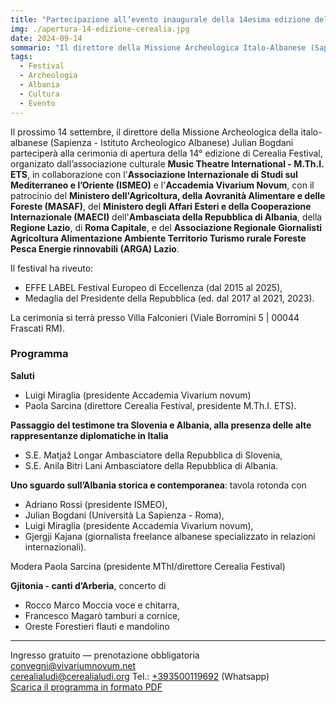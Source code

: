 ```yaml
---
title: "Partecipazione all’evento inaugurale della 14esima edizione del festival Cerealia"
img: ./apertura-14-edizione-cerealia.jpg
date: 2024-09-14
sommario: "Il direttore della Missione Archeologica Italo-Albanese (Sapienza - Istituto Archeologico Albanese) Julian Bogdani parteciperà all’evento inaugurale della 14esima edizione del festival Cerealia."
tags:
  - Festival
  - Archeologia
  - Albania
  - Cultura
  - Evento
---
```



Il prossimo 14 settembre, il direttore della Missione Archeologica della italo-albanese (Sapienza - Istituto Archeologico Albanese) Julian Bogdani parteciperà alla cerimonia di apertura della 14° edizione di Cerealia Festival, organizato dall’associazione culturale **Music Theatre International - M.Th.I. ETS**, in collaborazione con l'**Associazione Internazionale di Studi sul Mediterraneo e l’Oriente (ISMEO)** e l'**Accademia Vivarium Novum**, con il patrocinio del **Ministero dell'Agricoltura, della Aovranità Alimentare e delle Foreste (MASAF)**, del **Ministero degli Affari Esteri e della Cooperazione Internazionale (MAECI)** dell'**Ambasciata della Repubblica di Albania**, della **Regione Lazio**, di **Roma Capitale**, e del **Associazione Regionale Giornalisti Agricoltura Alimentazione Ambiente Territorio Turismo rurale Foreste Pesca Energie rinnovabili (ARGA) Lazio**.

Il festival ha riveuto:
- EFFE LABEL Festival Europeo di Eccellenza (dal 2015 al 2025),
- Medaglia del Presidente della Repubblica (ed. dal 2017 al 2021, 2023).

La cerimonia si terrà presso Villa Falconieri (Viale Borromini 5 | 00044 Frascati RM).

### Programma

**Saluti**  
- Luigi Miraglia (presidente Accademia Vivarium novum)
- Paola Sarcina (direttore Cerealia Festival, presidente M.Th.I. ETS).

**Passaggio del testimone tra Slovenia e Albania, alla presenza delle alte rappresentanze diplomatiche in Italia**
- S.E. Matjaž Longar Ambasciatore della Repubblica di Slovenia,
- S.E. Anila Bitri Lani Ambasciatore della Repubblica di Albania.


**Uno sguardo sull’Albania storica e contemporanea**: tavola rotonda con
- Adriano Rossi (presidente ISMEO),
- Julian Bogdani (Università La Sapienza - Roma),
- Luigi Miraglia (presidente Accademia Vivarium novum),
- Gjergji Kajana (giornalista freelance albanese specializzato in relazioni internazionali).

Modera Paola Sarcina (presidente MThI/direttore Cerealia Festival)

**Gjitonia - canti d’Arberia**, concerto di
- Rocco Marco Moccia voce e chitarra, 
- Francesco Magarò tamburi a cornice, 
- Oreste Forestieri flauti e mandolino

---

Ingresso gratuito — prenotazione obbligatoria  
[convegni@vivariumnovum.net](mailto:convegni@vivariumnovum.net)  
[cerealialudi@cerealialudi.org](https://cerealialudi@cerealialudi.org)
Tel.: [+393500119692](tel:00393500119692) (Whatsapp)  
[Scarica il programma in formato PDF](./apertura-14-edizione-cerealia.pdf)